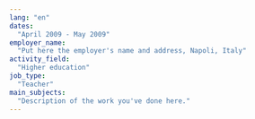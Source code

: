 ```yaml
---
lang: "en"
dates:
  "April 2009 - May 2009"
employer_name:
  "Put here the employer's name and address, Napoli, Italy"
activity_field:
  "Higher education"
job_type:
  "Teacher"
main_subjects:
  "Description of the work you've done here."
---
```


